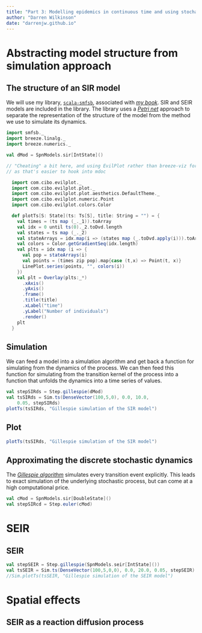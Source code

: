 ```yaml
---
title: "Part 3: Modelling epidemics in continuous time and using stochastic processes"
author: "Darren Wilkinson"
date: "darrenjw.github.io"
---
```


# Abstracting model structure from simulation approach

## The structure of an SIR model

We will use my library, [`scala-smfsb`](https://github.com/darrenjw/scala-smfsb), associated with [*my book*](https://github.com/darrenjw/smfsb/blob/master/README.md). SIR and SEIR models are included in the library. The library uses a [*Petri net*](https://en.wikipedia.org/wiki/Petri_net) approach to separate the representation of the structure of the model from the method we use to simulate its dynamics.

```scala mdoc:silent
import smfsb._
import breeze.linalg._
import breeze.numerics._
```

```scala mdoc
val dMod = SpnModels.sir[IntState]()
```

```scala mdoc:invisible
// "Cheating" a bit here, and using EvilPlot rather than breeze-viz for plotting
// as that's easier to hook into mdoc

  import com.cibo.evilplot._
  import com.cibo.evilplot.plot._
  import com.cibo.evilplot.plot.aesthetics.DefaultTheme._
  import com.cibo.evilplot.numeric.Point
  import com.cibo.evilplot.colors.Color

  def plotTs[S: State](ts: Ts[S], title: String = "") = {
    val times = (ts map (_._1)).toArray
    val idx = 0 until ts(0)._2.toDvd.length
    val states = ts map (_._2)
    val stateArrays = idx.map(i => (states map (_.toDvd.apply(i))).toArray)
    val colors = Color.getGradientSeq(idx.length)
    val plts = idx map (i => {
      val pop = stateArrays(i)
      val points = (times zip pop).map{case (t,x) => Point(t, x)}
      LinePlot.series(points, "", colors(i))
    })
    val plt = Overlay(plts:_*)
      .xAxis()
      .yAxis()
      .frame()
      .title(title)
      .xLabel("time")
      .yLabel("Number of individuals")
      .render()
	plt
  }
```

## Simulation

We can feed a model into a simulation algorithm and get back a function for simulating from the dynamics of the process. We can then feed this function for simulating from the transition kernel of the process into a function that unfolds the dynamics into a time series of values.

```scala mdoc
val stepSIRds = Step.gillespie(dMod)
val tsSIRds = Sim.ts(DenseVector(100,5,0), 0.0, 10.0,
	0.05, stepSIRds)
plotTs(tsSIRds, "Gillespie simulation of the SIR model")
```

## Plot

```scala mdoc:evilplot:SIRds.png
plotTs(tsSIRds, "Gillespie simulation of the SIR model")
```


## Approximating the discrete stochastic dynamics

The [*Gillespie algorithm*](https://en.wikipedia.org/wiki/Gillespie_algorithm) simulates every transition event explicitly. This leads to exact simulation of the underlying stochastic process, but can come at a high computational price. 

```scala mdoc
val cMod = SpnModels.sir[DoubleState]()
val stepSIRcd = Step.euler(cMod)

```

# SEIR

## SEIR

```scala mdoc
val stepSEIR = Step.gillespie(SpnModels.seir[IntState]())
val tsSEIR = Sim.ts(DenseVector(100,5,0,0), 0.0, 20.0, 0.05, stepSEIR)
//Sim.plotTs(tsSEIR, "Gillespie simulation of the SEIR model")

```

# Spatial effects

## SEIR as a reaction diffusion process



